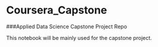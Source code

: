 # Coursera_Capstone

###Applied Data Science Capstone Project Repo

This notebook will be mainly used for the capstone project. 
